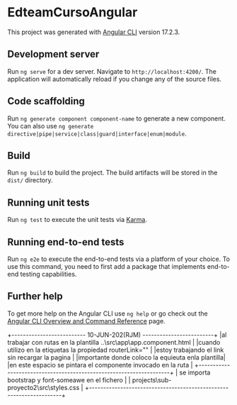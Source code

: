 # EdteamCursoAngular

This project was generated with [Angular CLI](https://github.com/angular/angular-cli) version 17.2.3.

## Development server

Run `ng serve` for a dev server. Navigate to `http://localhost:4200/`. The application will automatically reload if you change any of the source files.

## Code scaffolding

Run `ng generate component component-name` to generate a new component. You can also use `ng generate directive|pipe|service|class|guard|interface|enum|module`.

## Build

Run `ng build` to build the project. The build artifacts will be stored in the `dist/` directory.

## Running unit tests

Run `ng test` to execute the unit tests via [Karma](https://karma-runner.github.io).

## Running end-to-end tests

Run `ng e2e` to execute the end-to-end tests via a platform of your choice. To use this command, you need to first add a package that implements end-to-end testing capabilities.

## Further help

To get more help on the Angular CLI use `ng help` or go check out the [Angular CLI Overview and Command Reference](https://angular.io/cli) page.

+-------------------------- 10-JUN-202(RJM) -------------------------+
|al trabajar con rutas en la plantilla ..\src\app\app.component.html |
|cuando utilizo en la etiquetas <a> la propiedad routerLink=""       |
|estoy trabajando el link sin recargar la pagina                     |
|importante donde coloco la equieuta <router-outlet /> enla plantilla|
|en este espacio se pintara el componente invocado en la ruta        |
+--------------------------------------------------------------------+
| se importa bootstrap y font-someawe en el fichero                  |
| projects\sub-proyecto2\src\styles.css                              |
+--------------------------------------------------------------------+